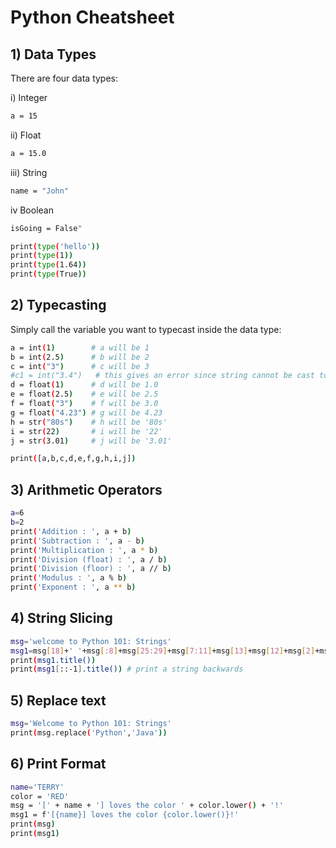 # Python Cheatsheet

## 1) Data Types
There are four data types:

i) Integer
```bash
a = 15
```
ii) Float
```bash
a = 15.0
```
iii) String
```bash
name = "John"
```
iv Boolean
```bash
isGoing = False"
```

```bash
print(type('hello'))
print(type(1))
print(type(1.64))
print(type(True))
```

## 2) Typecasting
Simply call the variable you want to typecast inside the data type:
```bash
a = int(1)        # a will be 1
b = int(2.5)      # b will be 2
c = int("3")      # c will be 3
#c1 = int("3.4")   # this gives an error since string cannot be cast to int
d = float(1)      # d will be 1.0
e = float(2.5)    # e will be 2.5
f = float("3")    # f will be 3.0
g = float("4.23") # g will be 4.23
h = str("80s")    # h will be '80s'
i = str(22)       # i will be '22'
j = str(3.01)     # j will be '3.01'

print([a,b,c,d,e,f,g,h,i,j])
```

## 3) Arithmetic Operators
```bash
a=6
b=2
print('Addition : ', a + b)
print('Subtraction : ', a - b)
print('Multiplication : ', a * b)
print('Division (float) : ', a / b)
print('Division (floor) : ', a // b)
print('Modulus : ', a % b)
print('Exponent : ', a ** b)
```

## 4) String Slicing
```bash
msg='welcome to Python 101: Strings'
msg1=msg[18]+' '+msg[:8]+msg[25:29]+msg[7:11]+msg[13]+msg[12]+msg[2]+msg[1]+msg[-5]  
print(msg1.title())
print(msg1[::-1].title()) # print a string backwards
```

## 5) Replace text
```bash
msg='Welcome to Python 101: Strings'
print(msg.replace('Python','Java'))
```

## 6) Print Format
```bash
name='TERRY'
color = 'RED'
msg = '[' + name + '] loves the color ' + color.lower() + '!'
msg1 = f'[{name}] loves the color {color.lower()}!'
print(msg)
print(msg1)
```
